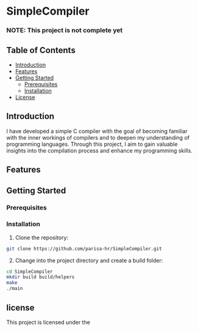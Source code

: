 # SimpleCompiler

### NOTE: This project is not complete yet

## Table of Contents

- [Introduction](#introduction)
- [Features](#features)
- [Getting Started](#getting-started)
  - [Prerequisites](#prerequisites)
  - [Installation](#installation)
- [License](#license)

## Introduction

I have developed a simple C compiler with the goal of becoming familiar with the inner workings of compilers and to deepen my understanding of programming languages. Through this project, I aim to gain valuable insights into the compilation process and enhance my programming skills.

## Features


## Getting Started


### Prerequisites


### Installation

1. Clone the repository:

```bash
git clone https://github.com/parisa-hr/SimpleCompiler.git
```
2. Change into the project directory and create a build folder:
   
```bash
cd SimpleCompiler
mkdir build build/helpers
make
./main
```

## license

This project is licensed under the 
